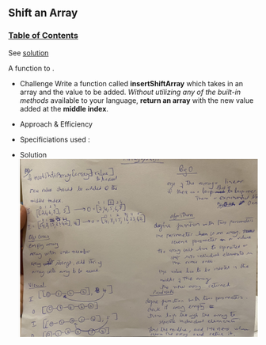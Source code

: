 ## __Shift an Array__
### [Table of Contents](../../../README.md)
See [solution](array_shift.py)

A function to .

  * Challenge
  Write a function called __insertShiftArray__ which takes in an array and the value to be added. _Without utilizing any of the built-in methods_ available to your language, __return an array__ with the new value added at the __middle index__.


  * Approach & Efficiency


  * Specificiations used :

  * Solution
![whiteboard](../../assets/array-shift.jpg)
